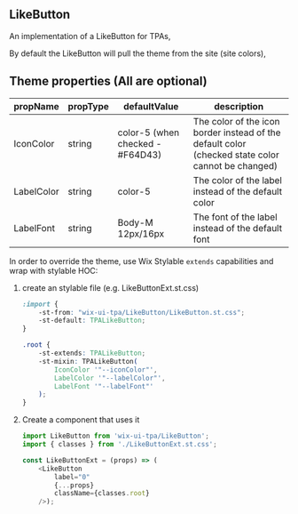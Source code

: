 ## LikeButton
An implementation of a LikeButton for TPAs,

By default the LikeButton will pull the theme from the site (site colors),

## Theme properties (All are optional)

| propName   | propType | defaultValue                     | description                                                                                       |
|------------|----------|----------------------------------|---------------------------------------------------------------------------------------------------|
| IconColor  | string   | color-5 (when checked - #F64D43) | The color of the icon border instead of the default color (checked state color cannot be changed) |
| LabelColor | string   | color-5                          | The color of the label instead of the default color                                               |
| LabelFont  | string   | Body-M 12px/16px                 | The font of the label instead of the default font                                                 |

In order to override the theme, use Wix Stylable `extends` capabilities and wrap with stylable HOC:

1. create an stylable file (e.g. LikeButtonExt.st.css)
    ``` css
    :import {
        -st-from: "wix-ui-tpa/LikeButton/LikeButton.st.css";
        -st-default: TPALikeButton;
    }
    
    .root {
        -st-extends: TPALikeButton;
        -st-mixin: TPALikeButton(
            IconColor '"--iconColor"',
            LabelColor '"--labelColor"',
            LabelFont '"--labelFont"'
        );
    }

    ```

2. Create a component that uses it
    ``` javascript
    import LikeButton from 'wix-ui-tpa/LikeButton';
    import { classes } from './LikeButtonExt.st.css';

    const LikeButtonExt = (props) => (
        <LikeButton 
            label="0"
            {...props}
            className={classes.root}
        />);
    ```
